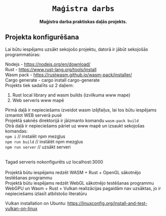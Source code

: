 <div align="center">

  <h1><code>Maģistra darbs</code></h1>

  <strong>Maģistra darba praktiskas daļās projekts.</strong>
</div>

## Projekta konfigurēšana

Lai būtu iespējams uzsākt sekojošo projektu, datorā ir jābūt sekojošās programmatūras:

Nodejs - https://nodejs.org/en/download/ <br>
Rust - https://www.rust-lang.org/tools/install <br>
Wasm pack - https://rustwasm.github.io/wasm-pack/installer/ <br>
Cargo generate - cargo install cargo-generate
<br>
Projekts tiek sadalīts uz 2 daļiem:
1) Rust local library and wasm builds (izvilkuma www mape)
2) Web serveris www mapē

Pirmā daļā ir nepieciešams izveidot wasm izējfaiļus, lai tos būtu iespējams izmantot WEB serverā pusē <br>
Projektā saknēs direktorijā ir jāizmanto komandu `wasm-pack build`
<br>
Otrā daļā ir nepieciešams pāriet uz www mapē un izsaukt sekojošas komandas:<br>
`npm i` // instalēt npm mezgļus <br>
`npm run build` // instālēt npm mezgļus <br>
`npm run server` // uzsākt serveri <br>

<br>
Tagad serveris nokonfigurēts uz localhost:3000
<br><br>
Projektā būtu iespējams redzēt WASM + Rust + OpenGL sākotnējo testēšanas programmu <br>
Projektā būtu iespējams redzēt WebGL sākotnējo testēšanas programmu <br>
WebGPU un Wasm + Rust + Vulkan realizācijas pagaidām nav uzsāktas, jo ir nepieciešams izlasīt atbilstošo literatūru<br>


Vulkan installation on Ubuntu: https://linuxconfig.org/install-and-test-vulkan-on-linux